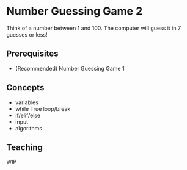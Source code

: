 # Number Guessing Game 2
Think of a number between 1 and 100. The computer will guess it in 7 guesses or less!

## Prerequisites
- (Recommended) Number Guessing Game 1

## Concepts
- variables
- while True loop/break
- if/elif/else
- input
- algorithms

## Teaching

WIP
